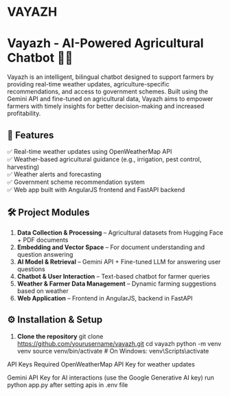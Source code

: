 # VAYAZH
# Vayazh - AI-Powered Agricultural Chatbot 🌾🤖

Vayazh is an intelligent, bilingual chatbot designed to support farmers by providing real-time weather updates, agriculture-specific recommendations, and access to government schemes. Built using the Gemini API and fine-tuned on agricultural data, Vayazh aims to empower farmers with timely insights for better decision-making and increased profitability.

## 🚀 Features

✅ Real-time weather updates using OpenWeatherMap API  
✅ Weather-based agricultural guidance (e.g., irrigation, pest control, harvesting)  
✅ Weather alerts and forecasting   
✅ Government scheme recommendation system  
✅ Web app built with AngularJS frontend and FastAPI backend

## 🛠️ Project Modules

1. **Data Collection & Processing** – Agricultural datasets from Hugging Face + PDF documents
2. **Embedding and Vector Space** – For document understanding and question answering
3. **AI Model & Retrieval** – Gemini API + Fine-tuned LLM for answering user questions
4. **Chatbot & User Interaction** – Text-based chatbot for farmer queries
5. **Weather & Farmer Data Management** – Dynamic farming suggestions based on weather
6. **Web Application** – Frontend in AngularJS, backend in FastAPI



## ⚙️ Installation & Setup

1. **Clone the repository**
git clone https://github.com/yourusername/vayazh.git
cd vayazh
python -m venv venv
source venv/bin/activate  # On Windows: venv\Scripts\activate

 API Keys Required
OpenWeatherMap API Key for weather updates

Gemini API Key for AI interactions (use the Google Generative AI key)
run python app.py after setting apis in .env file 


